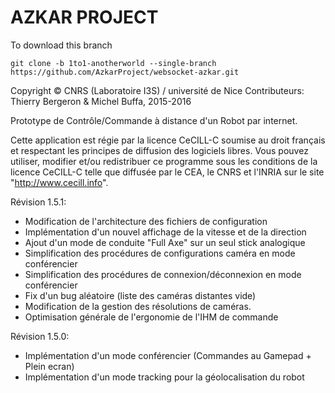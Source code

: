 
# AZKAR PROJECT 

To download this branch

    git clone -b 1to1-anotherworld --single-branch https://github.com/AzkarProject/websocket-azkar.git

Copyright © CNRS (Laboratoire I3S) / université de Nice
Contributeurs: Thierry Bergeron & Michel Buffa, 2015-2016

Prototype de Contrôle/Commande à distance d'un Robot par internet.

Cette application est régie par la licence CeCILL-C soumise au droit français et
respectant les principes de diffusion des logiciels libres. Vous pouvez
utiliser, modifier et/ou redistribuer ce programme sous les conditions
de la licence CeCILL-C telle que diffusée par le CEA, le CNRS et l'INRIA 
sur le site "http://www.cecill.info".

Révision 1.5.1:
- Modification de l'architecture des fichiers de configuration
- Implémentation d'un nouvel affichage de la vitesse et de la direction  
- Ajout d'un mode de conduite "Full Axe" sur un seul stick analogique
- Simplification des procédures de configurations caméra en mode conférencier
- Simplification des procédures de connexion/déconnexion en mode conférencier
- Fix d'un bug aléatoire (liste des caméras distantes vide)
- Modification de la gestion des résolutions de caméras.  
- Optimisation générale de l'ergonomie de l'IHM de commande

Révision 1.5.0: 
- Implémentation d'un mode conférencier (Commandes au Gamepad + Plein ecran)
- Implémentation d'un mode tracking pour la géolocalisation du robot

